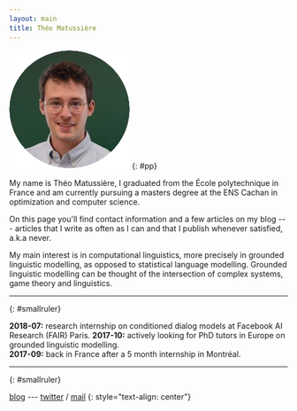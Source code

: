 ```yaml
---
layout: main
title: Théo Matussière
---
```


![mug](/files/me.png)
{: #pp}

My name is Théo Matussière, I graduated from the École polytechnique in France and am currently pursuing a masters degree at the ENS Cachan in optimization and computer science. 

On this page you'll find contact information and a few articles on my blog --- articles that I write as often as I can and that I publish whenever satisfied, a.k.a never.

My main interest is in computational linguistics, more precisely in grounded linguistic modelling, as opposed to statistical language modelling. Grounded linguistic modelling can be thought of the intersection of complex systems, game theory and linguistics.

---
{: #smallruler}

**2018-07:** research internship on conditioned dialog models at Facebook AI Research (FAIR) Paris.
**2017-10:** actively looking for PhD tutors in Europe on grounded linguistic modelling.  
**2017-09:** back in France after a 5 month internship in Montréal.

---
{: #smallruler}

[blog](/blog) --- [twitter](https://twitter.com/theo_mtsr) / [mail](mailto:tmatussiere+blog@gmail.com)
{: style="text-align: center"}
